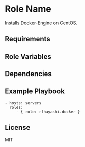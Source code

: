 Role Name
=========

Installs Docker-Engine on CentOS.

Requirements
------------

Role Variables
--------------

Dependencies
------------

Example Playbook
----------------

    - hosts: servers
      roles:
         - { role: rfhayashi.docker }

License
-------

MIT
